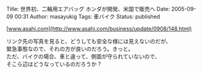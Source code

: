 Title: 世界初、二輪用エアバッグ ホンダが開発、米国で販売へ
Date: 2005-09-09 00:31
Author: masayukig
Tags: 車バイク
Status: published

[www.asahi.com](http://www.asahi.com/business/update/0908/148.html)

リンク先の写真を見ると、どうしても安全な様には見えないのだが、  
緊急事態なので、それの方が良いのだろう。きっと。  
ただ、バイクの場合、車と違って、側面が守られていないので、  
そこら辺はどうなっているのだろうか？
